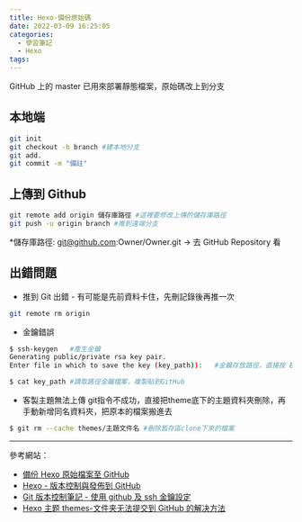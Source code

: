 ```yaml
---
title: Hexo-備份原始碼
date: 2022-03-09 16:25:05
categories:
  - 學習筆記
  - Hexo
tags:
---
```


GitHub 上的 master 已用來部署靜態檔案，原始碼改上到分支

## 本地端

```bash
git init
git checkout -b branch #建本地分支
git add.
git commit -m "備註"
```

## 上傳到 Github

```bash
git remote add origin 儲存庫路徑 #這裡要修改上傳的儲存庫路徑
git push -u origin branch #推到遠端分支
```

\*儲存庫路徑: git@github.com:Owner/Owner.git
→ 去 GitHub Repository 看

## 出錯問題

- 推到 Git 出錯 - 有可能是先前資料卡住，先刪記錄後再推一次
```bash
git remote rm origin
```

- 金鑰錯誤
```bash
$ ssh-keygen   #產生金鑰
Generating public/private rsa key pair.
Enter file in which to save the key (key_path)):   #金鑰存放路徑，直接按 Enter

$ cat key_path #讀取路徑金鑰檔案，複製貼到GitHub
```


- 客製主題無法上傳
git指令不成功，直接把theme底下的主題資料夾刪除，再手動新增同名資料夾，把原本的檔案搬進去
```bash
$ git rm --cache themes/主題文件名 #刪除暂存區clone下來的檔案
```
<!-- 
把 themes/hexo-theme-icarus/.git文件夹到放到位置 比方说桌面
记得把 themes/hexo-theme-icarus/.gitignore里的 _config去掉
后面再把刚刚的.git文件夹移动回去 -->

---
參考網站：
- [備份 Hexo 原始檔案至 GitHub](https://hackmd.io/@tchung/HkhnqukIS#備份-Hexo-原始檔案至-GitHub)
- [Hexo - 版本控制與發佈到 GitHub](https://skychang.github.io/2015/10/19/Hexo-Source_Control_and_Deploy/)
- [Git 版本控制筆記 - 使用 github 及 ssh 金鑰設定](https://blog.jaycetyle.com/2018/02/github-ssh/)
- [Hexo 主题 themes-文件夹无法提交到 GitHub 的解决方法](https://blog.csdn.net/liaoweilin0529/article/details/113650333)

